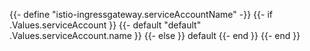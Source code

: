{{- define "istio-ingressgateway.serviceAccountName" -}}
{{- if .Values.serviceAccount }}
{{- default "default" .Values.serviceAccount.name }}
{{- else }}
default
{{- end }}
{{- end }}
